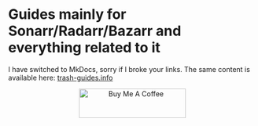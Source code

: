 # Guides mainly for Sonarr/Radarr/Bazarr and everything related to it

I have switched to MkDocs, sorry if I broke your links. The same content is available here: [trash-guides.info](https://trash-guides.info/)

<p align="center">
<a href="https://www.buymeacoffee.com/TRaSH" target="_blank"><img src="https://cdn.buymeacoffee.com/buttons/v2/default-yellow.png" alt="Buy Me A Coffee" style="height: 60px !important;width: 217px !important;" ></a>
</p>
